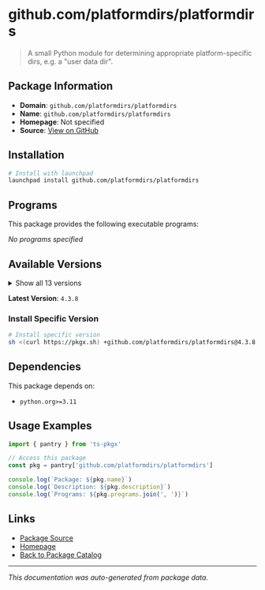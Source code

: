# github.com/platformdirs/platformdirs

> A small Python module for determining appropriate platform-specific dirs, e.g. a "user data dir".

## Package Information

- **Domain**: `github.com/platformdirs/platformdirs`
- **Name**: `github.com/platformdirs/platformdirs`
- **Homepage**: Not specified
- **Source**: [View on GitHub](https://github.com/pkgxdev/pantry/tree/main/projects/github.com/platformdirs/platformdirs/package.yml)

## Installation

```bash
# Install with launchpad
launchpad install github.com/platformdirs/platformdirs
```

## Programs

This package provides the following executable programs:

*No programs specified*

## Available Versions

<details>
<summary>Show all 13 versions</summary>

- `4.3.8`, `4.3.7`, `4.3.6`, `4.3.5`, `4.3.4`
- `4.3.3`, `4.3.2`, `4.3.1`, `4.3.0`, `4.2.2`
- `4.2.1`, `4.2.0`, `4.1.0`

</details>

**Latest Version**: `4.3.8`

### Install Specific Version

```bash
# Install specific version
sh <(curl https://pkgx.sh) +github.com/platformdirs/platformdirs@4.3.8 -- $SHELL -i
```

## Dependencies

This package depends on:

- `python.org>=3.11`

## Usage Examples

```typescript
import { pantry } from 'ts-pkgx'

// Access this package
const pkg = pantry['github.com/platformdirs/platformdirs']

console.log(`Package: ${pkg.name}`)
console.log(`Description: ${pkg.description}`)
console.log(`Programs: ${pkg.programs.join(', ')}`)
```

## Links

- [Package Source](https://github.com/pkgxdev/pantry/tree/main/projects/github.com/platformdirs/platformdirs/package.yml)
- [Homepage](#)
- [Back to Package Catalog](../../../package-catalog.md)

---

*This documentation was auto-generated from package data.*
